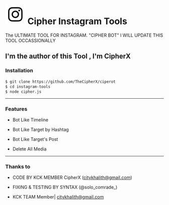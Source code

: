 # ![Image](Instagram2016_white-(64px).png) Cipher Instagram Tools

The ULTIMATE TOOL FOR INSTAGRAM. "CIPHER BOT"
 I WILL UPDATE THIS TOOL OCCASSIONALLY

I'm the author of this Tool , I'm CipherX
----

### Installation

```
$ git clone https://github.com/TheCipherX/ciperot
$ cd instagram-tools
$ node cipher.js
```

----

### Features

* Bot Like Timeline

* Bot Like Target by Hashtag

* Bot Like Target's Post

* Delete All Media

----

### Thanks to

* CODE BY KCK MEMBER CipherX (citykhalith@gmail.com)
* FIXING & TESTING BY SYNTAX (@solo_comrade_)

* KCK TEAM Member| citykhalith@gmail.com


